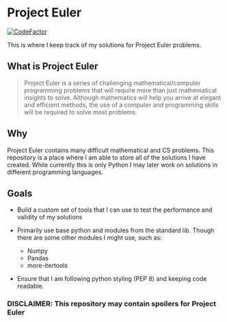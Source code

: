 # Project Euler

[![CodeFactor](https://www.codefactor.io/repository/github/davisschenk/project-euler-rewrite/badge)](https://www.codefactor.io/repository/github/davisschenk/project-euler-rewrite)

This is where I keep track of my solutions for Project Euler problems.

## What is Project Euler

> Project Euler is a series of challenging mathematical/computer programming problems that will require more than just mathematical insights to solve. Although mathematics will help you arrive at elegant and efficient methods, the use of a computer and programming skills will be required to solve most problems.

## Why

Project Euler contains many difficult mathematical and CS problems. This repository is a place where I am able to store all of the solutions I have created. While currently this is only Python I may later work on solutions in different programming languages.

## Goals

- Build a custom set of tools that I can use to test the performance and validity of my solutions

- Primarily use base python and modules from the standard lib. Though there are some other modules I might use, such as:
  - Numpy
  - Pandas
  - more-itertools
- Ensure that I am following python styling (PEP 8) and keeping code readable.

### DISCLAIMER: This repository may contain spoilers for Project Euler
